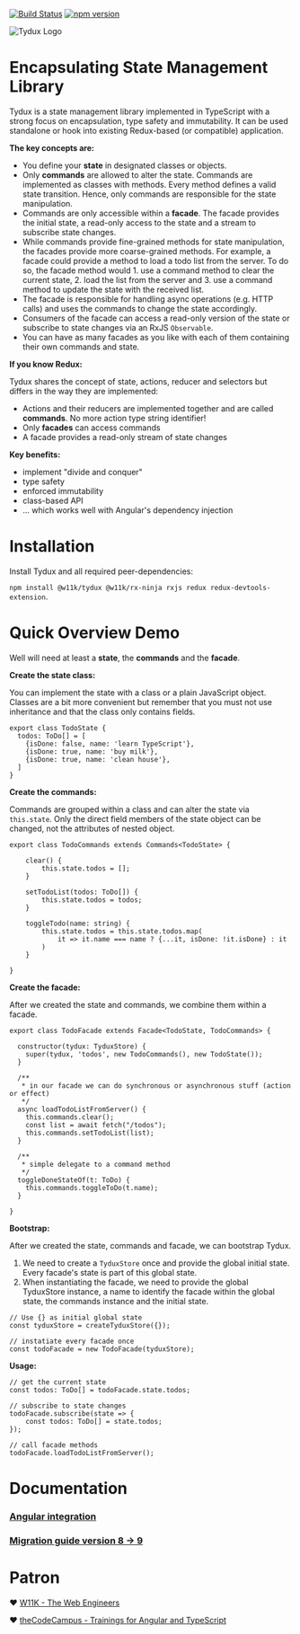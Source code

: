 [![Build Status](https://travis-ci.org/w11k/Tydux.svg?branch=master)](https://travis-ci.org/w11k/Tydux)
[![npm version](https://badge.fury.io/js/%40w11k%2Ftydux.svg)](https://badge.fury.io/js/%40w11k%2Ftydux)

![Tydux Logo](https://raw.githubusercontent.com/w11k/Tydux/master/doc/tydux_logo.png)


# Encapsulating State Management Library

Tydux is a state management library implemented in TypeScript with a strong focus on encapsulation, type safety and immutability. It can be used standalone or hook into existing Redux-based (or compatible) application.  

**The key concepts are:**

- You define your **state** in designated classes or objects. 
- Only **commands** are allowed to alter the state. Commands are implemented as classes with methods. Every method defines a valid state transition. Hence, only commands are responsible for the state manipulation.
- Commands are only accessible within a **facade**. The facade provides the initial state, a read-only access to the state and a stream to subscribe state changes.
- While commands provide fine-grained methods for state manipulation, the facades provide more coarse-grained methods. For example, a facade could provide a method to load a todo list from the server. To do so, the facade method would 1. use a command method to clear the current state, 2. load the list from the server and 3. use a command method to update the state with the received list.
- The facade is responsible for handling async operations (e.g. HTTP calls) and uses the commands to change the state accordingly.
- Consumers of the facade can access a read-only version of the state or subscribe to state changes via an RxJS `Observable`.
- You can have as many facades as you like with each of them containing their own commands and state.

**If you know Redux:** 

Tydux shares the concept of state, actions, reducer and selectors but differs in the way they are implemented:

- Actions and their reducers are implemented together and are called **commands**. No more action type string identifier!
- Only **facades** can access commands
- A facade provides a read-only stream of state changes

**Key benefits:**

- implement "divide and conquer" 
- type safety 
- enforced immutability
- class-based API 
- ... which works well with Angular's dependency injection


# Installation

Install Tydux and all required peer-dependencies: 

`npm install @w11k/tydux @w11k/rx-ninja rxjs redux redux-devtools-extension`.


# Quick Overview Demo

Well will need at least a **state**, the **commands** and the **facade**. 

**Create the state class:**

You can implement the state with a class or a plain JavaScript object. Classes are a bit more convenient but remember that you must not use inheritance and that the class only contains fields. 

```
export class TodoState {
  todos: ToDo[] = [
    {isDone: false, name: 'learn TypeScript'},
    {isDone: true, name: 'buy milk'},
    {isDone: true, name: 'clean house'},
  ]
}
```

**Create the commands:**

Commands are grouped within a class and can alter the state via `this.state`. Only the direct field members of the state object can be changed, not the attributes of nested object. 

```
export class TodoCommands extends Commands<TodoState> {

    clear() {
        this.state.todos = [];
    }
    
    setTodoList(todos: ToDo[]) {
        this.state.todos = todos;
    }
    
    toggleTodo(name: string) {
        this.state.todos = this.state.todos.map(
            it => it.name === name ? {...it, isDone: !it.isDone} : it
        )
    }
    
}
```

**Create the facade:**

After we created the state and commands, we combine them within a facade.

```
export class TodoFacade extends Facade<TodoState, TodoCommands> {

  constructor(tydux: TyduxStore) {
    super(tydux, 'todos', new TodoCommands(), new TodoState());
  }

  /**
   * in our facade we can do synchronous or asynchronous stuff (action or effect)
   */
  async loadTodoListFromServer() {
    this.commands.clear();
    const list = await fetch("/todos");
    this.commands.setTodoList(list);
  }
  
  /**
   * simple delegate to a command method
   */
  toggleDoneStateOf(t: ToDo) {
    this.commands.toggleToDo(t.name);
  }

}
```

**Bootstrap:**

After we created the state, commands and facade, we can bootstrap Tydux. 

1. We need to create a `TyduxStore` once and provide the global initial state. Every facade's state is part of this global state. 
2. When instantiating the facade, we need to provide the global TyduxStore instance, a name to identify the facade within the global state, the commands instance and the initial state.

```
// Use {} as initial global state
const tyduxStore = createTyduxStore({});

// instatiate every facade once
const todoFacade = new TodoFacade(tyduxStore);  
```

**Usage:**

```
// get the current state
const todos: ToDo[] = todoFacade.state.todos;

// subscribe to state changes
todoFacade.subscribe(state => {
    const todos: ToDo[] = state.todos;
});

// call facade methods
todoFacade.loadTodoListFromServer();
```

# Documentation

### [Angular integration](https://github.com/w11k/Tydux/blob/master/projects/w11k/tydux-angular/README.md)
### [Migration guide version 8 -> 9](https://github.com/w11k/Tydux/tree/master/doc/migration_8_9.md)


# Patron

❤️ [W11K - The Web Engineers](https://www.w11k.de/)

❤️ [theCodeCampus - Trainings for Angular and TypeScript](https://www.thecodecampus.de/)
